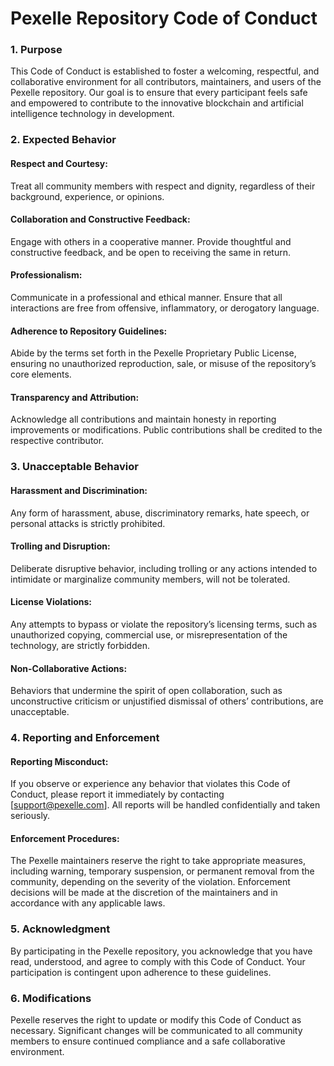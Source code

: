 # Pexelle Repository Code of Conduct
### 1. Purpose
This Code of Conduct is established to foster a welcoming, respectful, and collaborative environment for all contributors, maintainers, and users of the Pexelle repository. Our goal is to ensure that every participant feels safe and empowered to contribute to the innovative blockchain and artificial intelligence technology in development.

### 2. Expected Behavior
#### Respect and Courtesy:
Treat all community members with respect and dignity, regardless of their background, experience, or opinions.

#### Collaboration and Constructive Feedback:
Engage with others in a cooperative manner. Provide thoughtful and constructive feedback, and be open to receiving the same in return.

#### Professionalism:
Communicate in a professional and ethical manner. Ensure that all interactions are free from offensive, inflammatory, or derogatory language.

#### Adherence to Repository Guidelines:
Abide by the terms set forth in the Pexelle Proprietary Public License, ensuring no unauthorized reproduction, sale, or misuse of the repository’s core elements.

#### Transparency and Attribution:
Acknowledge all contributions and maintain honesty in reporting improvements or modifications. Public contributions shall be credited to the respective contributor.

### 3. Unacceptable Behavior
#### Harassment and Discrimination:
Any form of harassment, abuse, discriminatory remarks, hate speech, or personal attacks is strictly prohibited.

#### Trolling and Disruption:
Deliberate disruptive behavior, including trolling or any actions intended to intimidate or marginalize community members, will not be tolerated.

#### License Violations:
Any attempts to bypass or violate the repository’s licensing terms, such as unauthorized copying, commercial use, or misrepresentation of the technology, are strictly forbidden.

#### Non-Collaborative Actions:
Behaviors that undermine the spirit of open collaboration, such as unconstructive criticism or unjustified dismissal of others’ contributions, are unacceptable.

### 4. Reporting and Enforcement
#### Reporting Misconduct:
If you observe or experience any behavior that violates this Code of Conduct, please report it immediately by contacting [support@pexelle.com]. All reports will be handled confidentially and taken seriously.

#### Enforcement Procedures:
The Pexelle maintainers reserve the right to take appropriate measures, including warning, temporary suspension, or permanent removal from the community, depending on the severity of the violation. Enforcement decisions will be made at the discretion of the maintainers and in accordance with any applicable laws.

### 5. Acknowledgment
By participating in the Pexelle repository, you acknowledge that you have read, understood, and agree to comply with this Code of Conduct. Your participation is contingent upon adherence to these guidelines.

### 6. Modifications
Pexelle reserves the right to update or modify this Code of Conduct as necessary. Significant changes will be communicated to all community members to ensure continued compliance and a safe collaborative environment.
